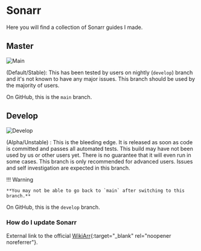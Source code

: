 # Sonarr

Here you will find a collection of Sonarr guides I made.

## Master

![Main](https://img.shields.io/badge/dynamic/json?query=%24.version&url=https://raw.githubusercontent.com/hotio/sonarr/release/VERSION.json&label=Current%20Master/Stable%20Version&style=for-the-badge&color=4051B5)

(Default/Stable): This has been tested by users on nightly (`develop`) branch and it's not known to have any major issues. This branch should be used by the majority of users.

On GitHub, this is the `main` branch.

## Develop

![Develop](https://img.shields.io/badge/dynamic/json?query=%24.version&url=https://raw.githubusercontent.com/hotio/sonarr/nightly/VERSION.json&label=Current%20Develop/Nightly%20Version&style=for-the-badge&color=4051B5)

(Alpha/Unstable) : This is the bleeding edge. It is released as soon as code is committed and passes all automated tests. This build may have not been used by us or other users yet. There is no guarantee that it will even run in some cases. This branch is only recommended for advanced users. Issues and self investigation are expected in this branch.

!!! Warning

    **You may not be able to go back to `main` after switching to this branch.**

On GitHub, this is the `develop` branch.

### How do I update Sonarr

External link to the official [WikiArr](https://wiki.servarr.com/en/sonarr/faq#how-do-i-update-sonarr){:target="_blank" rel="noopener noreferrer"}.